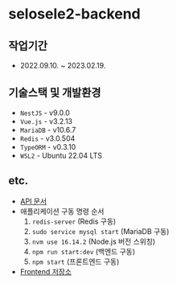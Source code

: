 # selosele2-backend

## 작업기간

- 2022.09.10. ~ 2023.02.19.

## 기술스택 및 개발환경

- `NestJS` - v9.0.0
- `Vue.js` - v3.2.13
- `MariaDB` - v10.6.7
- `Redis` - v3.0.504
- `TypeORM` - v0.3.10
- `WSL2` - Ubuntu 22.04 LTS

## etc.

- [API 문서](http://localhost:3000/api-docs)
- 애플리케이션 구동 명령 순서
  1. `redis-server` (Redis 구동)
  2. `sudo service mysql start` (MariaDB 구동)
  3. `nvm use 16.14.2` (Node.js 버전 스위칭)
  4. `npm run start:dev` (백엔드 구동)
  5. `npm start` (프론트엔드 구동)
- [Frontend 저장소](https://github.com/selosele/selosele2-frontend)
